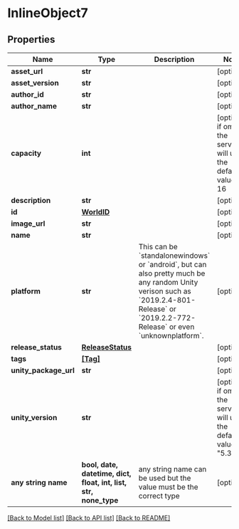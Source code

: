 # InlineObject7


## Properties
Name | Type | Description | Notes
------------ | ------------- | ------------- | -------------
**asset_url** | **str** |  | [optional] 
**asset_version** | **str** |  | [optional] 
**author_id** | **str** |  | [optional] 
**author_name** | **str** |  | [optional] 
**capacity** | **int** |  | [optional]  if omitted the server will use the default value of 16
**description** | **str** |  | [optional] 
**id** | [**WorldID**](WorldID.md) |  | [optional] 
**image_url** | **str** |  | [optional] 
**name** | **str** |  | [optional] 
**platform** | **str** | This can be &#x60;standalonewindows&#x60; or &#x60;android&#x60;, but can also pretty much be any random Unity verison such as &#x60;2019.2.4-801-Release&#x60; or &#x60;2019.2.2-772-Release&#x60; or even &#x60;unknownplatform&#x60;. | [optional] 
**release_status** | [**ReleaseStatus**](ReleaseStatus.md) |  | [optional] 
**tags** | [**[Tag]**](Tag.md) |  | [optional] 
**unity_package_url** | **str** |  | [optional] 
**unity_version** | **str** |  | [optional]  if omitted the server will use the default value of "5.3.4p1"
**any string name** | **bool, date, datetime, dict, float, int, list, str, none_type** | any string name can be used but the value must be the correct type | [optional]

[[Back to Model list]](../README.md#documentation-for-models) [[Back to API list]](../README.md#documentation-for-api-endpoints) [[Back to README]](../README.md)


